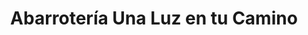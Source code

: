 ---
title: "Abarrotería Una Luz en tu Camino"
url: /dulce-nombre-de-culmi/abarroteria-una-luz-en-tu-camino/
shop: comodidad
---